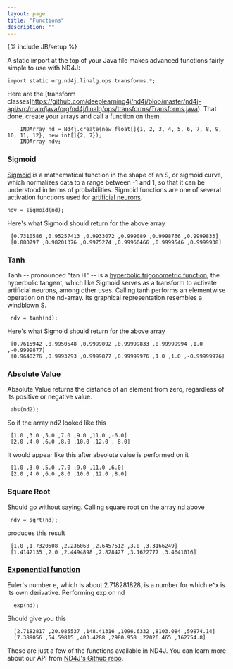 ```yaml
---
layout: page
title: "Functions"
description: ""
---
```

{% include JB/setup %}

A static import at the top of your Java file makes advanced functions fairly simple to use with ND4J:

    import static org.nd4j.linalg.ops.transforms.*;

Here are the [transform classes]https://github.com/deeplearning4j/nd4j/blob/master/nd4j-api/src/main/java/org/nd4j/linalg/ops/transforms/Transforms.java). That done, create your arrays and call a function on them.

        INDArray nd = Nd4j.create(new float[]{1, 2, 3, 4, 5, 6, 7, 8, 9, 10, 11, 12}, new int[]{2, 7});
        INDArray ndv;

### Sigmoid

[Sigmoid](https://en.wikipedia.org/wiki/Sigmoid_function) is a mathematical function in the shape of an S, or sigmoid curve, which normalizes data to a range between -1 and 1, so that it can be understood in terms of probabilities. Sigmoid functions are one of several activation functions used for [artificial neurons](http://deeplearning4j.org/). 

    ndv = sigmoid(nd);

Here's what Sigmoid should return for the above array

     [0.7310586 ,0.95257413 ,0.9933072 ,0.999089 ,0.9998766 ,0.9999833]
     [0.880797 ,0.98201376 ,0.9975274 ,0.99966466 ,0.9999546 ,0.9999938]

### Tanh

Tanh -- pronounced "tan H" -- is a [hyperbolic trigonometric function](https://en.wikipedia.org/wiki/Hyperbolic_function), the hyperbolic tangent, which like Sigmoid serves as a transform to activate artificial neurons, among other uses. Calling tanh performs an elementwise operation on the nd-array. Its graphical representation resembles a windblown S. 

     ndv = tanh(nd);
     
Here's what Sigmoid should return for the above array

     [0.7615942 ,0.9950548 ,0.9999092 ,0.99999833 ,0.99999994 ,1.0 ,-0.9999877]
     [0.9640276 ,0.9993293 ,0.9999877 ,0.99999976 ,1.0 ,1.0 ,-0.99999976]

### Absolute Value

Absolute Value returns the distance of an element from zero, regardless of its positive or negative value.

     abs(nd2);

So if the array nd2 looked like this 

     [1.0 ,3.0 ,5.0 ,7.0 ,9.0 ,11.0 ,-6.0]
     [2.0 ,4.0 ,6.0 ,8.0 ,10.0 ,12.0 ,-8.0]   

It would appear like this after absolute value is performed on it

     [1.0 ,3.0 ,5.0 ,7.0 ,9.0 ,11.0 ,6.0]
     [2.0 ,4.0 ,6.0 ,8.0 ,10.0 ,12.0 ,8.0]   

### Square Root

Should go without saying. Calling square root on the array nd above

     ndv = sqrt(nd);

produces this result

     [1.0 ,1.7320508 ,2.236068 ,2.6457512 ,3.0 ,3.3166249]
     [1.4142135 ,2.0 ,2.4494898 ,2.828427 ,3.1622777 ,3.4641016]
     
### [Exponential function](https://en.wikipedia.org/wiki/Exponential_function)

Euler's number e, which is about 2.718281828, is a number for which e^x is its own derivative. Performing exp on nd

      exp(nd);

Should give you this

      [2.7182817 ,20.085537 ,148.41316 ,1096.6332 ,8103.084 ,59874.14]
      [7.389056 ,54.59815 ,403.4288 ,2980.958 ,22026.465 ,162754.8]

These are just a few of the functions available in ND4J. You can learn more about our API from [ND4J's Github repo](https://github.com/SkymindIO/nd4j/tree/master/nd4j-api/src/main/java/org/nd4j/linalg).
